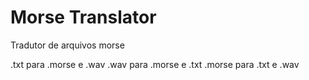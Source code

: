 # Morse Translator
Tradutor de arquivos morse

.txt para .morse e .wav
.wav para .morse e .txt
.morse para .txt e .wav

